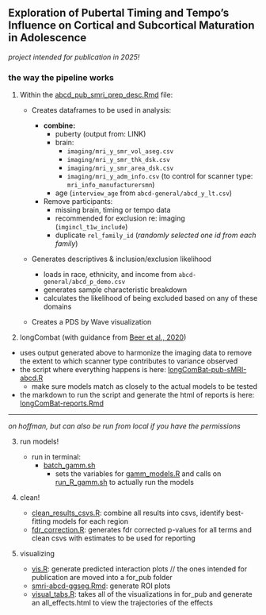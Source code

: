 ## Exploration of Pubertal Timing and Tempo’s Influence on Cortical and Subcortical Maturation in Adolescence

*project intended for publication in 2025!* 

### the way the pipeline works 

1. Within the [abcd_pub_smri_prep_desc.Rmd](https://github.com/clarefmccann/abcd-pub-smri/blob/main/abcd_pub_smri_prep_desc.Rmd) file:
    - Creates dataframes to be used in analysis:
        - **combine:**
            - puberty (output from: LINK)
            - brain:
                - `imaging/mri_y_smr_vol_aseg.csv`
                - `imaging/mri_y_smr_thk_dsk.csv`
                - `imaging/mri_y_smr_area_dsk.csv`
                - `imaging/mri_y_adm_info.csv` (to control for scanner type: `mri_info_manufacturersmn`)
            - age (`interview_age` from `abcd-general/abcd_y_lt.csv`)
        - Remove participants:
            - missing brain, timing or tempo data
            - recommended for exclusion re: imaging (`imgincl_t1w_include`)
            - duplicate `rel_family_id` (*randomly selected one id from each family*)
         
    - Generates descriptives & inclusion/exclusion likelihood
        - loads in race, ethnicity, and income from `abcd-general/abcd_p_demo.csv`
        - generates sample characteristic breakdown
        - calculates the likelihood of being excluded based on any of these domains
     
    - Creates a PDS by Wave visualization
    
2. longCombat (with guidance from [Beer et al., 2020](https://www.sciencedirect.com/science/article/pii/S1053811920306157))
  - uses output generated above to harmonize the imaging data to remove the extent to which scanner type contributes to variance observed
  - the script where everything happens is here: [longComBat-pub-sMRI-abcd.R]()
    - make sure models match as closely to the actual models to be tested
  - the markdown to run the script and generate the html of reports is here: [longComBat-reports.Rmd]()
  
-----------------------------------------------------------------------
*on hoffman, but can also be run from local if you have the permissions*

3. run models!
   - run in terminal:
      - [batch_gamm.sh](https://github.com/clarefmccann/abcd-pub-smri/blob/main/scripts/batch_gamm.sh)
         - sets the variables for [gamm_models.R](https://github.com/clarefmccann/abcd-pub-smri/blob/main/scripts/gamm_models.R) and calls on [run_R_gamm.sh](https://github.com/clarefmccann/abcd-pub-smri/blob/main/scripts/run_R_gamm.sh) to actually run the models
       
3. clean!
   - [clean_results_csvs.R](https://github.com/clarefmccann/abcd-pub-smri/blob/main/scripts/clean_results_csvs.R): combine all results into csvs, identify best-fitting models for each region
   - [fdr_correction.R](https://github.com/clarefmccann/abcd-pub-smri/blob/main/scripts/fdr_correction.R): generates fdr corrected p-values for all terms and clean csvs with estimates to be used for reporting
  
4. visualizing
   - [vis.R](https://github.com/clarefmccann/abcd-pub-smri/blob/main/scripts/vis.R): generate predicted interaction plots // the ones intended for publication are moved into a for_pub folder
   - [smri-abcd-ggseg.Rmd](https://github.com/clarefmccann/abcd-pub-smri/blob/main/scripts/smri-abcd-ggseg.Rmd): generate ROI plots 
   - [visual_tabs.R](): takes all of the visualizations in for_pub and generate an all_effects.html to view the trajectories of the effects

